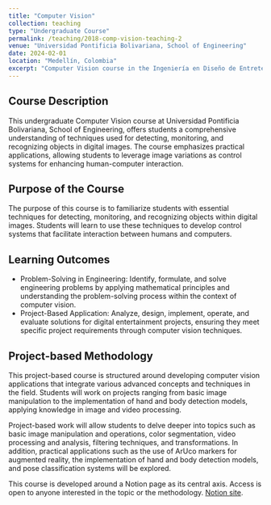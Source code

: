 ```yaml
---
title: "Computer Vision"
collection: teaching
type: "Undergraduate Course"
permalink: /teaching/2018-comp-vision-teaching-2
venue: "Universidad Pontificia Bolivariana, School of Engineering"
date: 2024-02-01
location: "Medellín, Colombia"
excerpt: "Computer Vision course in the Ingeniería en Diseño de Entretenimiento Digital program--approaching technical learning through a design thinking perspective to foster innovative, user-centered visual computing solutions. [Course site](https://foil-bamboo-097.notion.site/Visi-n-Artificial-83054a02d41e486a9c758431115bde89). [Read more](https://antonioescamilla.github.io/teaching/2018-comp-vision-teaching-2)"
---
```


## Course Description
This undergraduate Computer Vision course at Universidad Pontificia Bolivariana, School of Engineering, offers students a comprehensive understanding of techniques used for detecting, monitoring, and recognizing objects in digital images. The course emphasizes practical applications, allowing students to leverage image variations as control systems for enhancing human-computer interaction.

## Purpose of the Course
The purpose of this course is to familiarize students with essential techniques for detecting, monitoring, and recognizing objects within digital images. Students will learn to use these techniques to develop control systems that facilitate interaction between humans and computers.

## Learning Outcomes
* Problem-Solving in Engineering: Identify, formulate, and solve engineering problems by applying mathematical principles and understanding the problem-solving process within the context of computer vision.
* Project-Based Application: Analyze, design, implement, operate, and evaluate solutions for digital entertainment projects, ensuring they meet specific project requirements through computer vision techniques.

## Project-based Methodology
This project-based course is structured around developing computer vision applications that integrate various advanced concepts and techniques in the field. Students will work on projects ranging from basic image manipulation to the implementation of hand and body detection models, applying knowledge in image and video processing.

Project-based work will allow students to delve deeper into topics such as basic image manipulation and operations, color segmentation, video processing and analysis, filtering techniques, and transformations. In addition, practical applications such as the use of ArUco markers for augmented reality, the implementation of hand and body detection models, and pose classification systems will be explored.

This course is developed around a Notion page as its central axis. Access is open to anyone interested in the topic or the methodology. [Notion site](https://foil-bamboo-097.notion.site/Visi-n-Artificial-83054a02d41e486a9c758431115bde89).
